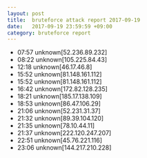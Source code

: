 ```yaml
---
layout: post
title:  bruteforce attack report 2017-09-19
date:   2017-09-19 23:59:59 +09:00
category: bruteforce report
---
```


* 07:57 unknown[52.236.89.232]
* 08:22 unknown[105.225.84.43]
* 12:18 unknown[46.17.46.8]
* 15:52 unknown[81.148.161.112]
* 15:52 unknown[81.148.161.112]
* 16:42 unknown[172.82.128.235]
* 18:21 unknown[185.17.138.109]
* 18:53 unknown[86.47.106.29]
* 21:06 unknown[52.231.31.37]
* 21:32 unknown[89.39.104.120]
* 21:35 unknown[78.10.44.11]
* 21:37 unknown[222.120.247.207]
* 22:51 unknown[45.76.221.116]
* 23:06 unknown[144.217.210.228]
